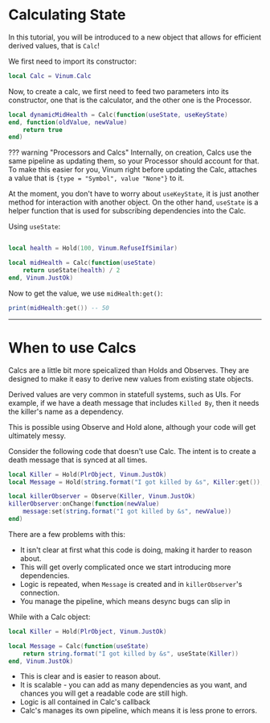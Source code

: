 # Calculating State
In this tutorial, you will be introduced to a new object that allows for efficient derived values, that is `Calc`!

We first need to import its constructor:

```lua
local Calc = Vinum.Calc
```

Now, to create a calc, we first need to feed two parameters into its constructor, one that is the calculator, and the other one is the Processor.

```lua
local dynamicMidHealth = Calc(function(useState, useKeyState)
end, function(oldValue, newValue)
    return true
end)
```
??? warning "Processors and Calcs"
    Internally, on creation, Calcs use the same pipeline as updating them, so your Processor should account for that. To make this easier for you, Vinum right before updating the Calc, attaches a value that is `{type = "Symbol", value "None"}` to it.

At the moment, you don't have to worry about `useKeyState`, it is just another method for interaction with another object. On the other hand, `useState` is a helper function that is used for subscribing dependencies into the Calc.

Using `useState`:

```lua

local health = Hold(100, Vinum.RefuseIfSimilar)

local midHealth = Calc(function(useState)
    return useState(health) / 2
end, Vinum.JustOk)
```

Now to get the value, we use `midHealth:get()`:

```lua
print(midHealth:get()) -- 50
```
______

# When to use Calcs

Calcs are a little bit more speicalized than Holds and Observes. They are designed to make it easy to derive new values from existing state objects.

Derived values are very common in statefull systems, such as UIs. For example, if we have a death message that includes `Killed By`, then it needs the killer's name as a dependency.

This is possible using Observe and Hold alone, although your code will get ultimately messy.

Consider the following code that doesn't use Calc. The intent is to create a death message that is synced at all times.

```lua
local Killer = Hold(PlrObject, Vinum.JustOk)
local Message = Hold(string.format("I got killed by &s", Killer:get()), Vinum.JustOk)

local killerObserver = Observe(Killer, Vinum.JustOk)
killerObserver:onChange(function(newValue)
    message:set(string.format("I got killed by &s", newValue))
end)
```
There are a few problems with this:

* It isn't clear at first what this code is doing, making it harder to reason about.
* This will get overly complicated once we start introducing more dependencies.
* Logic is repeated, when `Message` is created and in `killerObserver`'s connection.
* You manage the pipeline, which means desync bugs can slip in

While with a Calc object:

```lua
local Killer = Hold(PlrObject, Vinum.JustOk)

local Message = Calc(function(useState)
    return string.format("I got killed by &s", useState(Killer))
end, Vinum.JustOk)
```

* This is clear and is easier to reason about.
* It is scalable - you can add as many dependencies as you want, and chances you will get a readable code are still high.
* Logic is all contained in Calc's callback
* Calc's manages its own pipeline, which means it is less prone to errors.